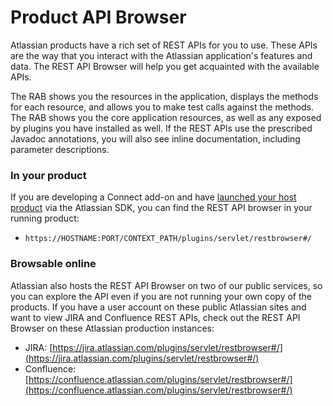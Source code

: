 # Product API Browser

Atlassian products have a rich set of REST APIs for you to use. These APIs are the way that you interact with the Atlassian application's features and data. The REST API Browser will help you get acquainted with the available APIs.

The RAB shows you the resources in the application, displays the methods for each resource, and allows you to make test calls against the methods. The RAB shows you the core application resources, as well as any exposed by plugins you have installed as well. If the REST APIs use the prescribed Javadoc annotations, you will also see inline documentation, including parameter descriptions.

### In your product
If you are developing a Connect add-on and have [launched your host product](./pages/concepts/development-loop.html) via the Atlassian SDK, you can find the REST API browser in your running product:

* `https://HOSTNAME:PORT/CONTEXT_PATH/plugins/servlet/restbrowser#/`


### Browsable online
Atlassian also hosts the REST API Browser on two of our public services, so you can explore the API even if you are not running your own copy of the products. If you have a user account on these public Atlassian sites and want to view JIRA and Confluence REST APIs, check out the REST API Browser on these Atlassian production instances:

* JIRA: [https://jira.atlassian.com/plugins/servlet/restbrowser#/](https://jira.atlassian.com/plugins/servlet/restbrowser#/)
* Confluence: [https://confluence.atlassian.com/plugins/servlet/restbrowser#/](https://confluence.atlassian.com/plugins/servlet/restbrowser#/)

